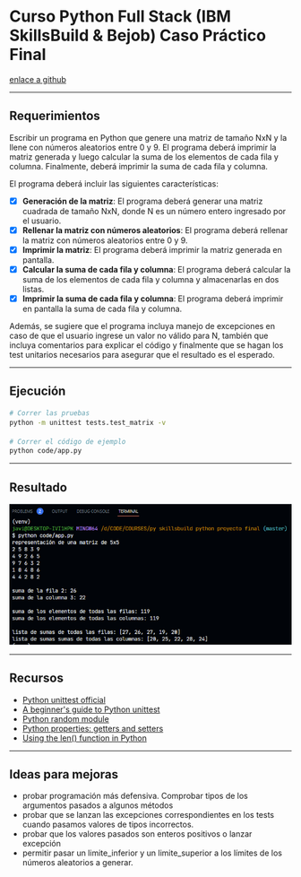 # Curso Python Full Stack (IBM SkillsBuild & Bejob) Caso Práctico Final

[enlace a github](https://github.com/jdelarubia/py-skillsbuild-python-proyecto-final)

---

## Requerimientos

Escribir un programa en Python que genere una matriz de tamaño NxN y la llene con números aleatorios entre 0 y 9. El programa deberá imprimir la matriz generada y luego calcular la suma de los elementos de cada fila y columna. Finalmente, deberá imprimir la suma de cada fila y columna.

El programa deberá incluir las siguientes características:

-   [x] **Generación de la matriz**: El programa deberá generar una matriz cuadrada de tamaño NxN, donde N es un número entero ingresado por el usuario.
-   [x] **Rellenar la matriz con números aleatorios**: El programa deberá rellenar la matriz con números aleatorios entre 0 y 9.
-   [x] **Imprimir la matriz**: El programa deberá imprimir la matriz generada en pantalla.
-   [x] **Calcular la suma de cada fila y columna**: El programa deberá calcular la suma de los elementos de cada fila y columna y almacenarlas en dos listas.
-   [x] **Imprimir la suma de cada fila y columna**: El programa deberá imprimir en pantalla la suma de cada fila y columna.

Además, se sugiere que el programa incluya manejo de excepciones en caso de que el usuario ingrese un valor no válido para N, también que incluya comentarios para explicar el código y finalmente que se hagan los test unitarios necesarios para asegurar que el resultado es el esperado.

---

## Ejecución

```bash
# Correr las pruebas
python -m unittest tests.test_matrix -v

# Correr el código de ejemplo
python code/app.py
```

---

## Resultado

<img src="./resultado.png" width="800" />

---

## Recursos

-   [Python unittest official](https://docs.python.org/3/library/unittest.html)
-   [A beginner's guide to Python unittest](https://www.dataquest.io/blog/unit-tests-python/)
-   [Python random module](https://docs.python.org/3/library/random.html)
-   [Python properties: getters and setters](https://realpython.com/python-property/)
-   [Using the len() function in Python](https://realpython.com/len-python-function/)

---

## Ideas para mejoras

-   probar programación más defensiva. Comprobar tipos de los argumentos pasados a algunos métodos
-   probar que se lanzan las excepciones correspondientes en los tests cuando pasamos valores de tipos incorrectos.
-   probar que los valores pasados son enteros positivos o lanzar excepción
-   permitir pasar un limite_inferior y un limite_superior a los límites de los números aleatorios a generar.
